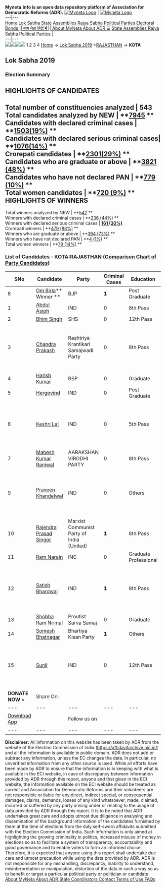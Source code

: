 **Myneta.info is an open data repository platform of Association for Democratic Reforms (ADR).**
[![Myneta Logo](https://www.myneta.info/lib/img/myneta-logo.png)](https://www.myneta.info/) | [![Myneta Logo](https://www.myneta.info/lib/img/adr-logo.png)](https://adrindia.org)  
---|---  
[Home](https://www.myneta.info/) [Lok Sabha](https://www.myneta.info/#ls "Lok Sabha") [ State Assemblies ](https://www.myneta.info/#sa "State Assemblies") [Rajya Sabha](https://www.myneta.info/#rs "Rajya Sabha") [Political Parties ](https://www.myneta.info/party "Political Parties") [ Electoral Bonds ](https://www.myneta.info/electoral_bonds "Electoral Bonds") [ || माय नेता हिंदी में || ](https://translate.google.co.in/translate?prev=hp&hl=en&js=y&u=www.myneta.info&sl=en&tl=hi&history_state0=) [ About MyNeta ](https://adrindia.org/content/about-myneta) [ About ADR ](https://adrindia.org/about-adr/who-we-are) [☰](javascript:void\(0\))
[ State Assemblies ](https://www.myneta.info/#sa "State Assemblies") [ Rajya Sabha ](https://www.myneta.info/#rs "Rajya Sabha") [ Political Parties ](https://www.myneta.info/party "Political Parties")
|   
---|---  
![](https://www.myneta.info/lib/img/banner/banner-1.png)![](https://www.myneta.info/lib/img/banner/banner-2.png)![](https://www.myneta.info/lib/img/banner/banner-3.png)![](https://www.myneta.info/lib/img/banner/banner-4.png)
1  2  3  4 
[Home](https://www.myneta.info/) → [Lok Sabha 2019](https://www.myneta.info/LokSabha2019/)→[RAJASTHAN](https://www.myneta.info/LokSabha2019/index.php?action=show_constituencies&state_id=53) → **KOTA**
### 
## Lok Sabha 2019
###  Election Summary 
HIGHLIGHTS OF CANDIDATES  
---  
Total number of constituencies analyzed |  543   
Total candidates analyzed by NEW | **[7945](https://www.myneta.info/LokSabha2019/index.php?action=summary&subAction=candidates_analyzed&sort=candidate#summary) **  
Candidates with declared criminal cases | **[1503(19%)](https://www.myneta.info/LokSabha2019/index.php?action=summary&subAction=crime&sort=candidate#summary) **  
Candidates with declared serious criminal cases| **[1076(14%)](https://www.myneta.info/LokSabha2019/index.php?action=summary&subAction=serious_crime&sort=candidate#summary) **  
Crorepati candidates | **[2301(29%)](https://www.myneta.info/LokSabha2019/index.php?action=summary&subAction=crorepati&sort=candidate#summary) **  
Candidates who are graduate or above | **[3821 (48%)](https://www.myneta.info/LokSabha2019/index.php?action=summary&subAction=education&sort=candidate#summary) **  
Candidates who have not declared PAN | **[779 (10%)](https://www.myneta.info/LokSabha2019/index.php?action=summary&subAction=without_pan&sort=candidate#summary) **  
Total women candidates | **[720 (9%)](https://www.myneta.info/LokSabha2019/index.php?action=summary&subAction=women_candidate&sort=candidate#summary) **  
HIGHLIGHTS OF WINNERS  
---  
Total winners analyzed by NEW | **[542](https://www.myneta.info/LokSabha2019/index.php?action=summary&subAction=winner_analyzed&sort=candidate#summary) **  
Winners with declared criminal cases | **[236 (44%)](https://www.myneta.info/LokSabha2019/index.php?action=summary&subAction=winner_crime&sort=candidate#summary) **  
Winners with declared serious criminal cases | **[161 (30%)](https://www.myneta.info/LokSabha2019/index.php?action=summary&subAction=winner_serious_crime&sort=candidate#summary)**  
Crorepati winners | **[479 (88%)](https://www.myneta.info/LokSabha2019/index.php?action=summary&subAction=winner_crorepati&sort=candidate#summary) **  
Winners who are graduate or above | **[394 (73%)](https://www.myneta.info/LokSabha2019/index.php?action=summary&subAction=winner_education&sort=candidate#summary) **  
Winners who have not declared PAN | **[4 (1%)](https://www.myneta.info/LokSabha2019/index.php?action=summary&subAction=winner_without_pan&sort=candidate#summary) **  
Total women winners | **[78 (14%)](https://www.myneta.info/LokSabha2019/index.php?action=summary&subAction=winner_women&sort=candidate#summary) **  
### List of Candidates - KOTA:RAJASTHAN ([Comparison Chart of Party Candidates](https://www.myneta.info/LokSabha2019/comparisonchart.php?constituency_id=789))
SNo | Candidate| Party| Criminal Cases| Education| Age| Total Assets| Liabilities  
---|---|---|---|---|---|---|---  
8  | [Om Birla](https://www.myneta.info/LokSabha2019/candidate.php?candidate_id=10788)** Winner ** | BJP | **1** | Post Graduate| 56 | Rs 4,83,47,737 ~ 4 Crore+ | Rs 0 ~   
1  | [Abdul Asiph](https://www.myneta.info/LokSabha2019/candidate.php?candidate_id=10777) | IND | 0 | 8th Pass| 27 | Rs 1,63,000 ~ 1 Lacs+ | Rs 0 ~   
2  | [Bhim Singh](https://www.myneta.info/LokSabha2019/candidate.php?candidate_id=10780) | SHS | 0 | 12th Pass| 52 | Rs 54,84,000 ~ 54 Lacs+ | Rs 0 ~   
3  | [Chandra Prakash](https://www.myneta.info/LokSabha2019/candidate.php?candidate_id=10781) | Rashtriya Krantikari Samajwadi Party | 0 | 8th Pass| 50 | ![](https://myneta.info/image_v2.php?myneta_folder=LokSabha2019&candidate_id=10781&col=ta) | ![](https://myneta.info/image_v2.php?myneta_folder=LokSabha2019&candidate_id=10781&col=lia)  
4  | [Harish Kumar](https://www.myneta.info/LokSabha2019/candidate.php?candidate_id=10783) | BSP | 0 | Graduate| 66 | Rs 1,20,80,000 ~ 1 Crore+ | Rs 6,00,000 ~ 6 Lacs+  
5  | [Hergovind](https://www.myneta.info/LokSabha2019/candidate.php?candidate_id=10784) | IND | 0 | Post Graduate| 31 | Rs 7,19,324 ~ 7 Lacs+ | Rs 0 ~   
6  | [Keshri Lal](https://www.myneta.info/LokSabha2019/candidate.php?candidate_id=10785) | IND | 0 | 5th Pass| 73 | ![](https://myneta.info/image_v2.php?myneta_folder=LokSabha2019&candidate_id=10785&col=ta) | ![](https://myneta.info/image_v2.php?myneta_folder=LokSabha2019&candidate_id=10785&col=lia)  
7  | [Mahesh Kumar Raniwal](https://www.myneta.info/LokSabha2019/candidate.php?candidate_id=10787) | AARAKSHAN VIRODHI PARTY | 0 | 8th Pass| 46 | Rs 6,72,937 ~ 6 Lacs+ | Rs 0 ~   
9  | [Praveen Khandelwal](https://www.myneta.info/LokSabha2019/candidate.php?candidate_id=10789) | IND | 0 | Others| 42 | ![](https://myneta.info/image_v2.php?myneta_folder=LokSabha2019&candidate_id=10789&col=ta) | ![](https://myneta.info/image_v2.php?myneta_folder=LokSabha2019&candidate_id=10789&col=lia)  
10  | [Rajendra Prasad Singor](https://www.myneta.info/LokSabha2019/candidate.php?candidate_id=10790) | Marxist Communist Party of India (United) | **1** | 8th Pass| 59 | Rs 1,85,610 ~ 1 Lacs+ | Rs 0 ~   
11  | [Ram Narain](https://www.myneta.info/LokSabha2019/candidate.php?candidate_id=10791) | INC | 0 | Graduate Professional| 75 | Rs 8,01,57,459 ~ 8 Crore+ | Rs 1,31,37,155 ~ 1 Crore+  
12  | [Satish Bhardwaj](https://www.myneta.info/LokSabha2019/candidate.php?candidate_id=10792) | IND | **1** | 8th Pass| 37 | ![](https://myneta.info/image_v2.php?myneta_folder=LokSabha2019&candidate_id=10792&col=ta) | ![](https://myneta.info/image_v2.php?myneta_folder=LokSabha2019&candidate_id=10792&col=lia)  
13  | [Shobha Ram Nirmal](https://www.myneta.info/LokSabha2019/candidate.php?candidate_id=10793) | Proutist Sarva Samaj | 0 | Graduate| 71 | Rs 1,06,75,304 ~ 1 Crore+ | Rs 0 ~   
14  | [Somesh Bhatnagar](https://www.myneta.info/LokSabha2019/candidate.php?candidate_id=10794) | Bhartiya Kisan Party | **1** | Others| 48 | Rs 8,42,832 ~ 8 Lacs+ | Rs 5,38,589 ~ 5 Lacs+  
15  | [Sunil](https://www.myneta.info/LokSabha2019/candidate.php?candidate_id=10795) | IND | 0 | 12th Pass| 52 | ![](https://myneta.info/image_v2.php?myneta_folder=LokSabha2019&candidate_id=10795&col=ta) | ![](https://myneta.info/image_v2.php?myneta_folder=LokSabha2019&candidate_id=10795&col=lia)  
|  **DONATE NOW** × |  Share On:  | [](https://api.whatsapp.com/send?text=https%3A%2F%2Fmyneta.info%2Fpunjab2022%2Findex.php%3Faction%3Dshow_constituencies%26state_id%3D19) | [](https://www.facebook.com/sharer/sharer.php?u=https%3A%2F%2Fmyneta.info%2Fpunjab2022%2Findex.php%3Faction%3Dshow_constituencies%26state_id%3D19) | [](https://twitter.com/share?url=https%3A%2F%2Fmyneta.info%2Fpunjab2022%2Findex.php%3Faction%3Dshow_constituencies%26state_id%3D19)  
---|---|---|---|---  
| [ Download App ](https://play.google.com/store/apps/details?id=com.webrosoft.myneta1&pcampaignid=pcampaignidMKT-Other-global-all-co-prtnr-py-PartBadge-Mar2515-1) | [](https://play.google.com/store/apps/details?id=com.webrosoft.myneta1&pcampaignid=pcampaignidMKT-Other-global-all-co-prtnr-py-PartBadge-Mar2515-1) |  Follow us on  | [](https://www.facebook.com/adrindia.org/) | [](https://twitter.com/adrspeaks) | [](https://groups.google.com/g/national-election-watch?hl=en&pli=1) | [](https://www.instagram.com/adrspeaks/) | [](https://www.youtube.com/user/adrspeaks) | [](https://sharechat.com/profile/adrspeaks)  
---|---|---|---|---|---|---|---|---  
**Disclaimer:** All information on this website has been taken by ADR from the website of the Election Commission of India (https://affidavitarchive.nic.in/) and all the information is available in public domain. ADR does not add or subtract any information, unless the EC changes the data. In particular, no unverified information from any other source is used. While all efforts have been made by ADR to ensure that the information is in keeping with what is available in the ECI website, in case of discrepancy between information provided by ADR through this report, anyone and that given in the ECI website, the information available on the ECI website should be treated as correct and Association for Democratic Reforms and their volunteers are not responsible or liable for any direct, indirect special, or consequential damages, claims, demands, losses of any kind whatsoever, made, claimed, incurred or suffered by any party arising under or relating to the usage of data provided by ADR through this report. It is to be noted that ADR undertakes great care and adopts utmost due diligence in analysing and dissemination of the background information of the candidates furnished by them at the time of elections from the duly self-sworn affidavits submitted with the Election Commission of India. Such information is only aimed at highlighting the growing criminality in politics, increased misuse of money in elections so as to facilitate a system of transparency, accountability and good governance and to enable voters to form an informed choice. Therefore, it is expected that anyone using this report shall undertake due care and utmost precaution while using the data provided by ADR. ADR is not responsible for any mishandling, discrepancy, inability to understand, misinterpretation or manipulation, distortion of the data in such a way so as to benefit or target a particular political party or politician or candidate. 
[ About MyNeta ](https://adrindia.org/content/about-myneta) [ About ADR ](https://adrindia.org/about-adr/who-we-are) [ State Coordinators ](https://adrindia.org/about-adr/state-coordinators) [ Contact ](https://adrindia.org/contact-us) [ Terms of Use ](https://adrindia.org/content/adr-terms-use) [ FAQs ](https://adrindia.org/content/faqs)
